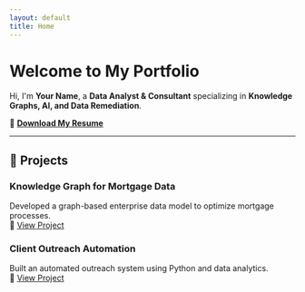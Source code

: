 ```yaml
---
layout: default
title: Home
---
```


# Welcome to My Portfolio
Hi, I'm **Your Name**, a **Data Analyst & Consultant** specializing in **Knowledge Graphs, AI, and Data Remediation**.

💼 **[Download My Resume](resume.pdf)**

---
## 🚀 Projects
### **Knowledge Graph for Mortgage Data**
Developed a graph-based enterprise data model to optimize mortgage processes.  
🔗 [View Project](https://github.com/yourusername/project1)

### **Client Outreach Automation**
Built an automated outreach system using Python and data analytics.  
🔗 [View Project](https://github.com/yourusername/project2)
